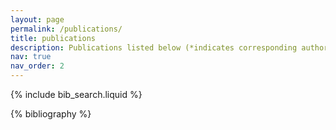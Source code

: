 ```yaml
---
layout: page
permalink: /publications/
title: publications
description: Publications listed below (*indicates corresponding author).
nav: true
nav_order: 2
---
```


<!-- _pages/publications.md -->

<!-- Bibsearch Feature -->
<a href="https://scholar.google.com/citations?user=LjcgWVcAAAAJ&hl=fr&oi=ao"> </a>
{% include bib_search.liquid %}

<div class="publications">

{% bibliography %}

</div>
